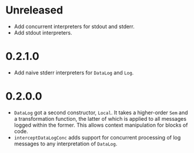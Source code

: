 # Unreleased

* Add concurrent interpreters for stdout and stderr.
* Add stdout interpreters.

# 0.2.1.0

* Add naive stderr interpreters for `DataLog` and `Log`.

# 0.2.0.0

* `DataLog` got a second constructor, `Local`. It takes a higher-order `Sem` and a transformation function, the latter
  of which is applied to all messages logged within the former.
  This allows context manipulation for blocks of code.
* `interceptDataLogConc` adds support for concurrent processing of log messages to any interpretation of `DataLog`.
